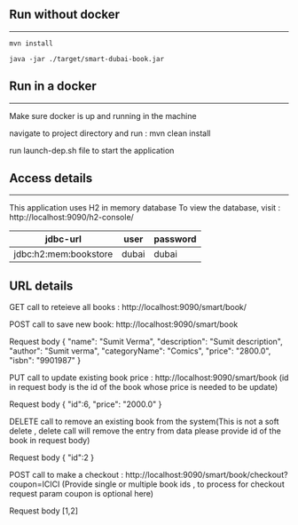## Run without docker
----------------------------------------------
```
mvn install
```
```
java -jar ./target/smart-dubai-book.jar
```

## Run in a docker
-----------------------------------------------

Make sure docker is up and running in the machine

navigate to project directory and run  : mvn clean install

run launch-dep.sh file to start the application

## Access details
------------------------------------------------------------------

This application uses H2 in memory database
To view the database, visit :  http://localhost:9090/h2-console/

| jdbc-url | user | password |
| ------ | ------ | -------- |
| jdbc:h2:mem:bookstore | dubai | dubai |

## URL details

GET call to reteieve all books : http://localhost:9090/smart/book/

POST call to save new book: http://localhost:9090/smart/book

Request body 
{
    "name": "Sumit Verma",
    "description": "Sumit description",
    "author": "Sumit verma",
    "categoryName": "Comics",
    "price": "2800.0",
    "isbn": "9901987"
}

PUT call to update existing book price : http://localhost:9090/smart/book  (id in request body is the id of the book whose price is needed to be update)

Request body 
{
    "id":6,
    "price": "2000.0"
}

DELETE call to remove an existing book from the system(This is not a soft delete , delete call will remove the entry from data please provide id of the book in request body)

Request body 
{
    "id":2
}

POST call to make a checkout  : http://localhost:9090/smart/book/checkout?coupon=ICICI
(Provide single or multiple book ids , to process for checkout request param coupon is optional here)

Request body 
[1,2]